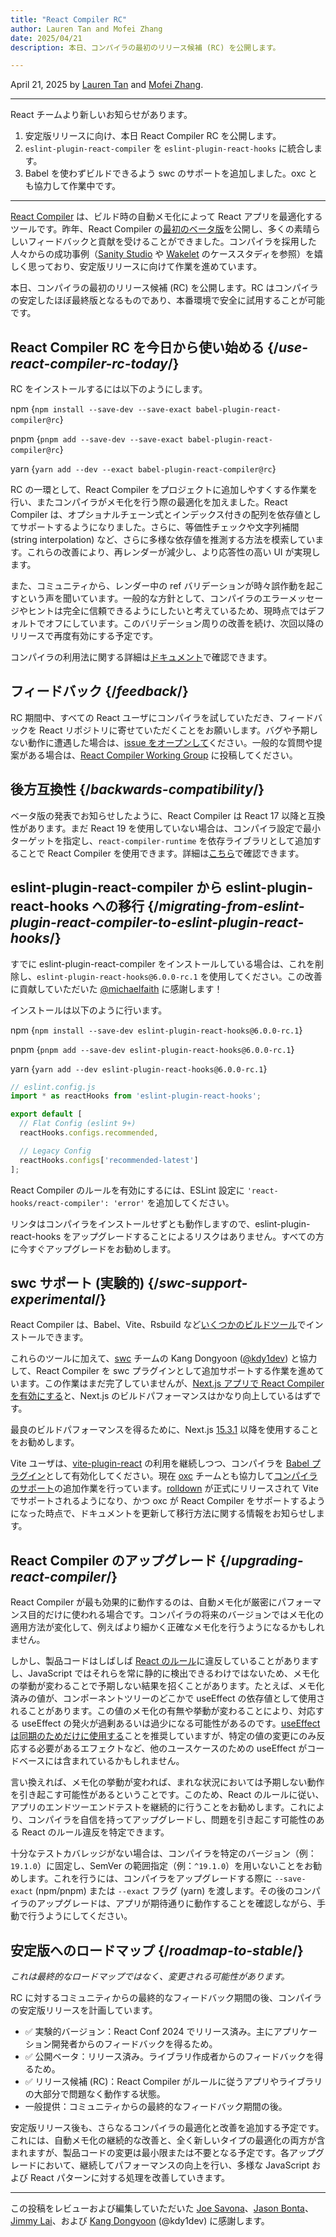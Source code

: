 ```yaml
---
title: "React Compiler RC"
author: Lauren Tan and Mofei Zhang
date: 2025/04/21
description: 本日、コンパイラの最初のリリース候補 (RC) を公開します。

---
```


April 21, 2025 by [Lauren Tan](https://x.com/potetotes) and [Mofei Zhang](https://x.com/zmofei).

---

<Intro>

React チームより新しいお知らせがあります。

</Intro>

1. 安定版リリースに向け、本日 React Compiler RC を公開します。
2. `eslint-plugin-react-compiler` を `eslint-plugin-react-hooks` に統合します。
3. Babel を使わずビルドできるよう swc のサポートを追加しました。oxc とも協力して作業中です。

---

[React Compiler](https://react.dev/learn/react-compiler) は、ビルド時の自動メモ化によって React アプリを最適化するツールです。昨年、React Compiler の[最初のベータ版](https://react.dev/blog/2024/10/21/react-compiler-beta-release)を公開し、多くの素晴らしいフィードバックと貢献を受けることができました。コンパイラを採用した人々からの成功事例（[Sanity Studio](https://github.com/reactwg/react-compiler/discussions/33) や [Wakelet](https://github.com/reactwg/react-compiler/discussions/52) のケーススタディを参照）を嬉しく思っており、安定版リリースに向けて作業を進めています。

本日、コンパイラの最初のリリース候補 (RC) を公開します。RC はコンパイラの安定したほぼ最終版となるものであり、本番環境で安全に試用することが可能です。

## React Compiler RC を今日から使い始める {/*use-react-compiler-rc-today*/}
RC をインストールするには以下のようにします。

npm
<TerminalBlock>
{`npm install --save-dev --save-exact babel-plugin-react-compiler@rc`}
</TerminalBlock>

pnpm
<TerminalBlock>
{`pnpm add --save-dev --save-exact babel-plugin-react-compiler@rc`}
</TerminalBlock>

yarn
<TerminalBlock>
{`yarn add --dev --exact babel-plugin-react-compiler@rc`}
</TerminalBlock>

RC の一環として、React Compiler をプロジェクトに追加しやすくする作業を行い、またコンパイラがメモ化を行う際の最適化を加えました。React Compiler は、オプショナルチェーン式とインデックス付きの配列を依存値としてサポートするようになりました。さらに、等価性チェックや文字列補間 (string interpolation) など、さらに多様な依存値を推測する方法を模索しています。これらの改善により、再レンダーが減少し、より応答性の高い UI が実現します。

また、コミュニティから、レンダー中の ref バリデーションが時々誤作動を起こすという声を聞いています。一般的な方針として、コンパイラのエラーメッセージやヒントは完全に信頼できるようにしたいと考えているため、現時点ではデフォルトでオフにしています。このバリデーション周りの改善を続け、次回以降のリリースで再度有効にする予定です。

コンパイラの利用法に関する詳細は[ドキュメント](https://react.dev/learn/react-compiler)で確認できます。

## フィードバック {/*feedback*/}
RC 期間中、すべての React ユーザにコンパイラを試していただき、フィードバックを React リポジトリに寄せていただくことをお願いします。バグや予期しない動作に遭遇した場合は、[issue をオープンして](https://github.com/facebook/react/issues)ください。一般的な質問や提案がある場合は、[React Compiler Working Group](https://github.com/reactwg/react-compiler/discussions) に投稿してください。

## 後方互換性 {/*backwards-compatibility*/}
ベータ版の発表でお知らせしたように、React Compiler は React 17 以降と互換性があります。まだ React 19 を使用していない場合は、コンパイラ設定で最小ターゲットを指定し、`react-compiler-runtime` を依存ライブラリとして追加することで React Compiler を使用できます。詳細は[こちら](https://react.dev/learn/react-compiler#using-react-compiler-with-react-17-or-18)で確認できます。

## eslint-plugin-react-compiler から eslint-plugin-react-hooks への移行 {/*migrating-from-eslint-plugin-react-compiler-to-eslint-plugin-react-hooks*/}
すでに eslint-plugin-react-compiler をインストールしている場合は、これを削除し、`eslint-plugin-react-hooks@6.0.0-rc.1` を使用してください。この改善に貢献していただいた [@michaelfaith](https://bsky.app/profile/michael.faith) に感謝します！

インストールは以下のように行います。

npm
<TerminalBlock>
{`npm install --save-dev eslint-plugin-react-hooks@6.0.0-rc.1`}
</TerminalBlock>

pnpm
<TerminalBlock>
{`pnpm add --save-dev eslint-plugin-react-hooks@6.0.0-rc.1`}
</TerminalBlock>

yarn
<TerminalBlock>
{`yarn add --dev eslint-plugin-react-hooks@6.0.0-rc.1`}
</TerminalBlock>

```js
// eslint.config.js
import * as reactHooks from 'eslint-plugin-react-hooks';

export default [
  // Flat Config (eslint 9+)
  reactHooks.configs.recommended,

  // Legacy Config
  reactHooks.configs['recommended-latest']
];
```

React Compiler のルールを有効にするには、ESLint 設定に `'react-hooks/react-compiler': 'error'` を追加してください。

リンタはコンパイラをインストールせずとも動作しますので、eslint-plugin-react-hooks をアップグレードすることによるリスクはありません。すべての方に今すぐアップグレードをお勧めします。

## swc サポート (実験的) {/*swc-support-experimental*/}
React Compiler は、Babel、Vite、Rsbuild など[いくつかのビルドツール](/learn/react-compiler#installation)でインストールできます。

これらのツールに加えて、[swc](https://swc.rs/) チームの Kang Dongyoon ([@kdy1dev](https://x.com/kdy1dev)) と協力して、React Compiler を swc プラグインとして追加サポートする作業を進めています。この作業はまだ完了していませんが、[Next.js アプリで React Compiler を有効にする](https://nextjs.org/docs/app/api-reference/config/next-config-js/reactCompiler)と、Next.js のビルドパフォーマンスはかなり向上しているはずです。

最良のビルドパフォーマンスを得るために、Next.js [15.3.1](https://github.com/vercel/next.js/releases/tag/v15.3.1) 以降を使用することをお勧めします。

Vite ユーザは、[vite-plugin-react](https://github.com/vitejs/vite-plugin-react) の利用を継続しつつ、コンパイラを [Babel プラグイン](https://react.dev/learn/react-compiler#usage-with-vite)として有効化してください。現在 [oxc](https://oxc.rs/) チームとも協力して[コンパイラのサポート](https://github.com/oxc-project/oxc/issues/10048)の追加作業を行っています。[rolldown](https://github.com/rolldown/rolldown) が正式にリリースされて Vite でサポートされるようになり、かつ oxc が React Compiler をサポートするようになった時点で、ドキュメントを更新して移行方法に関する情報をお知らせします。

## React Compiler のアップグレード {/*upgrading-react-compiler*/}
React Compiler が最も効果的に動作するのは、自動メモ化が厳密にパフォーマンス目的だけに使われる場合です。コンパイラの将来のバージョンではメモ化の適用方法が変化して、例えばより細かく正確なメモ化を行うようになるかもしれません。

しかし、製品コードはしばしば [React のルール](https://react.dev/reference/rules)に違反していることがありますし、JavaScript ではそれらを常に静的に検出できるわけではないため、メモ化の挙動が変わることで予期しない結果を招くことがあります。たとえば、メモ化済みの値が、コンポーネントツリーのどこかで useEffect の依存値として使用されることがあります。この値のメモ化の有無や挙動が変わることにより、対応する useEffect の発火が過剰あるいは過少になる可能性があるのです。[useEffect は同期のためだけに使用する](https://react.dev/learn/synchronizing-with-effects)ことを推奨していますが、特定の値の変更にのみ反応する必要があるエフェクトなど、他のユースケースのための useEffect がコードベースには含まれているかもしれません。

言い換えれば、メモ化の挙動が変われば、まれな状況においては予期しない動作を引き起こす可能性があるということです。このため、React のルールに従い、アプリのエンドツーエンドテストを継続的に行うことをお勧めします。これにより、コンパイラを自信を持ってアップグレードし、問題を引き起こす可能性のある React のルール違反を特定できます。

十分なテストカバレッジがない場合は、コンパイラを特定のバージョン（例：`19.1.0`）に固定し、SemVer の範囲指定（例：`^19.1.0`）を用いないことをお勧めします。これを行うには、コンパイラをアップグレードする際に `--save-exact` (npm/pnpm) または `--exact` フラグ (yarn) を渡します。その後のコンパイラのアップグレードは、アプリが期待通りに動作することを確認しながら、手動で行うようにしてください。

## 安定版へのロードマップ {/*roadmap-to-stable*/}
*これは最終的なロードマップではなく、変更される可能性があります。*

RC に対するコミュニティからの最終的なフィードバック期間の後、コンパイラの安定版リリースを計画しています。

* ✅ 実験的バージョン：React Conf 2024 でリリース済み。主にアプリケーション開発者からのフィードバックを得るため。
* ✅ 公開ベータ：リリース済み。ライブラリ作成者からのフィードバックを得るため。
* ✅ リリース候補 (RC)：React Compiler がルールに従うアプリやライブラリの大部分で問題なく動作する状態。
* 一般提供：コミュニティからの最終的なフィードバック期間の後。

安定版リリース後も、さらなるコンパイラの最適化と改善を追加する予定です。これには、自動メモ化の継続的な改善と、全く新しいタイプの最適化の両方が含まれますが、製品コードの変更は最小限または不要となる予定です。各アップグレードにおいて、継続してパフォーマンスの向上を行い、多様な JavaScript および React パターンに対する処理を改善していきます。

---

この投稿をレビューおよび編集していただいた [Joe Savona](https://x.com/en_JS)、[Jason Bonta](https://x.com/someextent)、[Jimmy Lai](https://x.com/feedthejim)、および [Kang Dongyoon](https://x.com/kdy1dev) (@kdy1dev) に感謝します。